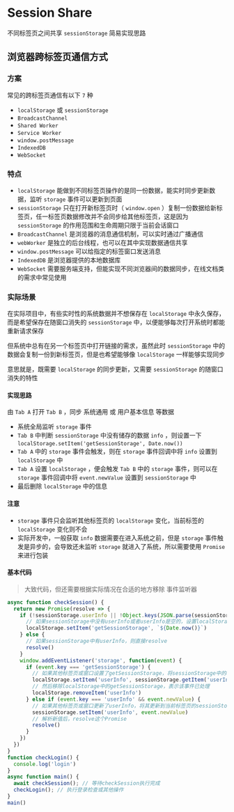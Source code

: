 # Session Share

不同标签页之间共享 `sessionStorage` 简易实现思路

## 浏览器跨标签页通信方式

### 方案

常见的跨标签页通信有以下 `7` 种

- `localStorage` 或 `sessionStorage`
- `BroadcastChannel`
- `Shared Worker`
- `Service Worker`
- `window.postMessage`
- `IndexedDB`
- `WebSocket`

### 特点

- `localStorage` 能做到不同标签页操作的是同一份数据，能实时同步更新数据，监听 `storage` 事件可以更新到页面
- `sessionStorage` 只在打开新标签页时（ `window.open` ）复制一份数据给新标签页，任一标签页数据修改并不会同步给其他标签页，这是因为 `sessionStorage` 的作用范围和生命周期只限于当前会话窗口
- `BroadcastChannel` 是浏览器的消息通信机制，可以实时通过广播通信
- `webWorker` 是独立的后台线程，也可以在其中实现数据通信共享
- `window.postMessage` 可以给指定的标签窗口发送消息
- `IndexedDB` 是浏览器提供的本地数据库
- `WebSocket` 需要服务端支持，但能实现不同浏览器间的数据同步，在线文档类的需求中常见使用

### 实际场景

在实际项目中，有些实时性的系统数据并不想保存在 `localStorage` 中永久保存，而是希望保存在随窗口消失的 `sessionStorage` 中，以便能够每次打开系统时都能重新请求保存

但系统中总有在另一个标签页中打开链接的需求，虽然此时 `sessionStorage` 中的数据会复制一份到新标签页，但是也希望能够像 `localStorage` 一样能够实现同步

意思就是，既需要 `localStorage` 的同步更新，又需要 `sessionStorage` 的随窗口消失的特性

#### 实现思路

由 `Tab A` 打开 `Tab B` ，同步 系统通用 或 用户基本信息 等数据

- 系统全局监听 `storage` 事件
- `Tab B` 中判断 `sessionStorage` 中没有储存的数据 `info` ，则设置一下 `localStorage.setItem('getSessionStorage', Date.now())`
- `Tab A` 中的 `storage` 事件会触发，则在 `storage` 事件回调中将 `info` 设置到 `localStorage` 中
- `Tab A` 设置 `localStorage` ，便会触发 `Tab B` 中的 `storage` 事件，则可以在 `storage` 事件回调中将 `event.newValue` 设置到 `sessionStorage` 中
- 最后删除 `localStorage` 中的信息


#### 注意

- `storage` 事件只会监听其他标签页的 `localStorage` 变化，当前标签的 `localStorage` 变化则不会
- 实际开发中，一般获取 `info` 数据需要在进入系统之前，但是 `storage` 事件触发是异步的，会导致还未监听 `storage` 就进入了系统，所以需要使用 `Promise` 来进行包装


#### 基本代码

> 大致代码，但还需要根据实际情况在合适的地方移除 事件监听器

```js
async function checkSession() {
  return new Promise(resolve => {
    if (!sessionStorage.userInfo || !Object.keys(JSON.parse(sessionStorage.userInfo)).length) {
      // 如果sessionStorage中没有userInfo或者userInfo是空的，设置localStorage中的一个时间戳
      localStorage.setItem('getSessionStorage', `${Date.now()}`)
    } else {
      // 如果sessionStorage中有userInfo，则直接resolve
      resolve()
    }
    window.addEventListener('storage', function(event) {
      if (event.key === 'getSessionStorage') {
        // 如果其他标签页或窗口设置了getSessionStorage，将sessionStorage中的userInfo存储到localStorage
        localStorage.setItem('userInfo', sessionStorage.getItem('userInfo'))
        // 然后移除localStorage中的getSessionStorage，表示该事件已处理
        localStorage.removeItem('userInfo')
      } else if (event.key === 'userInfo' && event.newValue) {
        // 如果其他标签页或窗口更新了userInfo，将其更新到当前标签页的sessionStorage中
        sessionStorage.setItem('userInfo', event.newValue)
        // 解析新值后，resolve这个Promise
        resolve()
      }
    })
  })
}
function checkLogin() {
  console.log('login')
}
async function main() {
  await checkSession(); // 等待checkSession执行完成
  checkLogin(); // 执行登录检查或其他操作
}
main()
```
